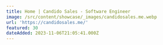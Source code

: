 ```yaml
---
title: Home | Candido Sales - Software Engineer
image: /src/content/showcase/_images/candidosales.me.webp
url: 'https://candidosales.me/'
featured: 30
dateAdded: 2023-11-06T21:05:41.000Z
---
```


